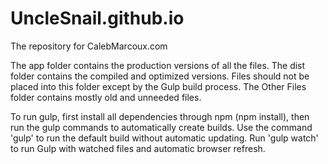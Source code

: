 # UncleSnail.github.io
The repository for CalebMarcoux.com

The app folder contains the production versions of all the files.
The dist folder contains the compiled and optimized versions. Files should not be placed into this folder except by the Gulp build process.
The Other Files folder contains mostly old and unneeded files.

To run gulp, first install all dependencies through npm (npm install), then run the gulp commands to automatically create builds. Use the command 'gulp' to run the default build without automatic updating. Run 'gulp watch' to run Gulp with watched files and automatic browser refresh.

